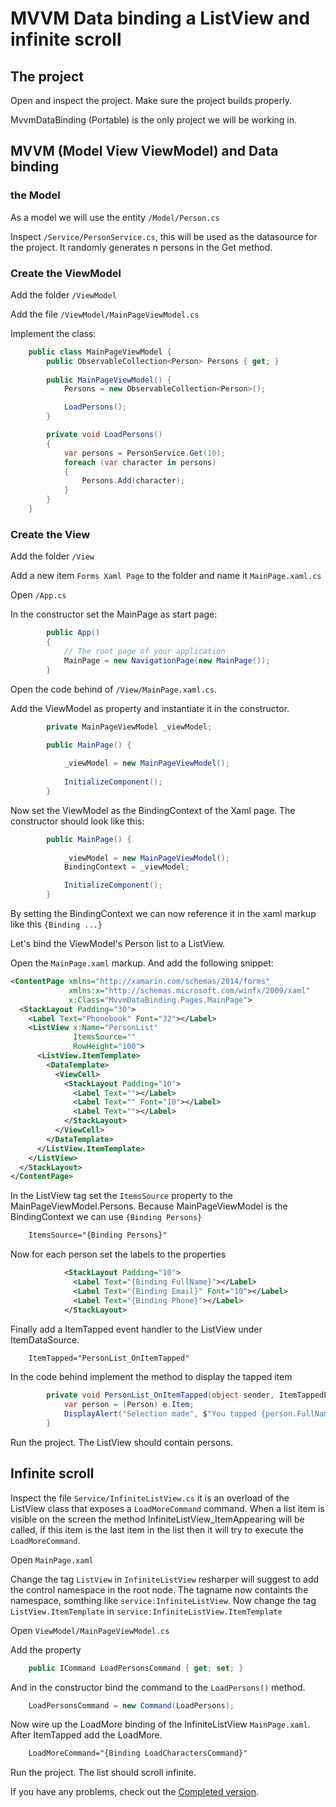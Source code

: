# MVVM Data binding a ListView and infinite scroll

## The project

Open and inspect the project. Make sure the project builds properly.

MvvmDataBinding (Portable) is the only project we will be working in.

## MVVM (Model View ViewModel) and Data binding

### the Model

As a model we will use the entity `/Model/Person.cs`

Inspect `/Service/PersonService.cs`, this will be used as the datasource for the project. It randomly generates n persons in the Get method.

### Create the ViewModel

Add the folder `/ViewModel`

Add the file `/ViewModel/MainPageViewModel.cs`

Implement the class:

```cs
    public class MainPageViewModel {
        public ObservableCollection<Person> Persons { get; }
        
        public MainPageViewModel() {
            Persons = new ObservableCollection<Person>();

            LoadPersons();
        }

        private void LoadPersons()
        {
            var persons = PersonService.Get(10);
            foreach (var character in persons)
            {
                Persons.Add(character);
            }
        }
    }
```

### Create the View

Add the folder `/View`

Add a new item `Forms Xaml Page` to the folder and name it `MainPage.xaml.cs`

Open `/App.cs`

In the constructor set the MainPage as start page:

```cs
        public App()
        {
            // The root page of your application
            MainPage = new NavigationPage(new MainPage());
        }
```

Open the code behind of `/View/MainPage.xaml.cs`.

Add the ViewModel as property and instantiate it in the constructor.

```cs
        private MainPageViewModel _viewModel;

        public MainPage() {
            
            _viewModel = new MainPageViewModel();
         
            InitializeComponent();
        }
```

Now set the ViewModel as the BindingContext of the Xaml page. The constructor should look like this:

```cs
        public MainPage() {
            
            _viewModel = new MainPageViewModel();
            BindingContext = _viewModel;

            InitializeComponent();
        }
```

By setting the BindingContext we can now reference it in the xaml markup like this `{Binding ...}`

Let's bind the ViewModel's Person list to a ListView.

Open the `MainPage.xaml` markup. And add the following snippet:

```xml
<ContentPage xmlns="http://xamarin.com/schemas/2014/forms"
             xmlns:x="http://schemas.microsoft.com/winfx/2009/xaml"
             x:Class="MvvmDataBinding.Pages.MainPage">
  <StackLayout Padding="30">
    <Label Text="Phonebook" Font="32"></Label>
    <ListView x:Name="PersonList" 
              ItemsSource=""
              RowHeight="100">
      <ListView.ItemTemplate>
        <DataTemplate> 
          <ViewCell>
            <StackLayout Padding="10">
              <Label Text=""></Label>
              <Label Text="" Font="10"></Label>
              <Label Text=""></Label>
            </StackLayout>
          </ViewCell>  
        </DataTemplate>
      </ListView.ItemTemplate>
    </ListView>
  </StackLayout>
</ContentPage>
```

In the ListView tag set the `ItemsSource` property to the MainPageViewModel.Persons. Because MainPageViewModel is the BindingContext we can use `{Binding Persons}`

```xml
	ItemsSource="{Binding Persons}"
```

Now for each person set the labels to the properties

```xml
            <StackLayout Padding="10">
              <Label Text="{Binding FullName}"></Label>
              <Label Text="{Binding Email}" Font="10"></Label>
              <Label Text="{Binding Phone}"></Label>
            </StackLayout>
```

Finally add a ItemTapped event handler to the ListView under ItemDataSource.

```xml
	ItemTapped="PersonList_OnItemTapped"
```

In the code behind implement the method to display the tapped item

```cs
		private void PersonList_OnItemTapped(object sender, ItemTappedEventArgs e) {
            var person = (Person) e.Item;
            DisplayAlert("Selection made", $"You tapped {person.FullName}", "Ok");
        }
```

Run the project. The ListView should contain persons. 

## Infinite scroll

Inspect the file `Service/InfiniteListView.cs` it is an overload of the ListView class that exposes a `LoadMoreCommand` command. When a list item is visible on the screen the method InfiniteListView_ItemAppearing will be called, if this item is the last item in the list then it will try to execute the `LoadMoreCommand`.

Open `MainPage.xaml`

Change the tag `ListView` in `InfiniteListView` resharper will suggest to add the control namespace in the root node. The tagname now containts the namespace, somthing like `service:InfiniteListView`. Now change the tag `ListView.ItemTemplate` in `service:InfiniteListView.ItemTemplate`

Open `ViewModel/MainPageViewModel.cs`

Add the property 

```cs
	public ICommand LoadPersonsCommand { get; set; }
```

And in the constructor bind the command to the `LoadPersons()` method.

```cs
	LoadPersonsCommand = new Command(LoadPersons);
```

Now wire up the LoadMore binding of the InfiniteListView `MainPage.xaml`. After ItemTapped add the LoadMore.

```xml
	LoadMoreCommand="{Binding LoadCharactersCommand}"
```

Run the project. The list should scroll infinite. 

If you have any problems, check out the [Completed version](https://github.com/EcareServices/EcareLab/tree/master/CodeLabs/Xamarin/Forms/MvvmDataBinding/Completed). 

